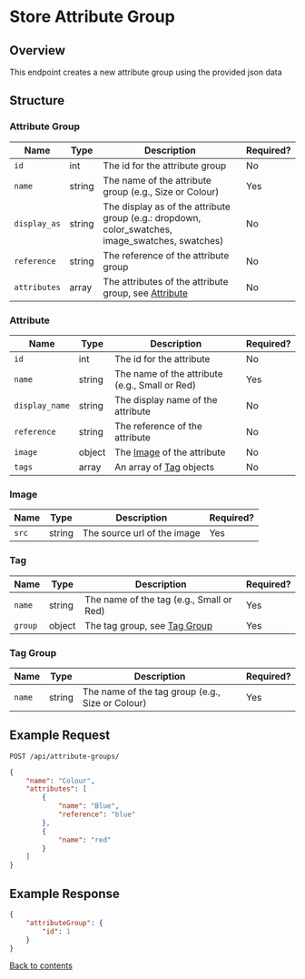 # Store Attribute Group

## Overview

This endpoint creates a new attribute group using the provided json data

## Structure

### Attribute Group

| Name              | Type   | Description                                                                                      | Required? |
|-------------------|--------|--------------------------------------------------------------------------------------------------|-----------|
| `id`              | int    | The id for the attribute group                                                                   | No        |
| `name`            | string | The name of the attribute group (e.g., Size or Colour)                                           | Yes       |
| `display_as`      | string | The display as of the attribute group (e.g.: dropdown, color_swatches, image_swatches, swatches) | No        |
| `reference`       | string | The reference of the attribute group                                                             | No        |
| `attributes`      | array  | The attributes of the attribute group, see [Attribute](#attribute)                               | No        |

### Attribute

| Name           | Type   | Description                                    | Required? |
|----------------|--------|------------------------------------------------|-----------|
| `id`           | int    | The id for the attribute                       | No        |
| `name`         | string | The name of the attribute (e.g., Small or Red) | Yes       |
| `display_name` | string | The display name of the attribute              | No        |
| `reference`    | string | The reference of the attribute                 | No        |
| `image`        | object | The [Image](#image) of the attribute           | No        |
| `tags`         | array  | An array of [Tag](#tag) objects                | No        |

### Image

| Name  | Type   | Description                 | Required? |
|-------|--------|-----------------------------|-----------|
| `src` | string | The source url of the image | Yes       |

### Tag

| Name       | Type   | Description                                | Required? |
|------------|--------|--------------------------------------------|-----------|
| `name`     | string | The name of the tag (e.g., Small or Red)   | Yes       |
| `group`    | object | The tag group, see [Tag Group](#tag-group) | Yes       |

### Tag Group

| Name      | Type   | Description                                      | Required? |
|-----------|--------|--------------------------------------------------|-----------|
| `name`    | string | The name of the tag group (e.g., Size or Colour) | Yes       |

## Example Request

```http request
POST /api/attribute-groups/
```

```json lines
{
    "name": "Colour",
    "attributes": [
        {
            "name": "Blue",
            "reference": "blue"
        },
        {
            "name": "red"
        }
    ]
}
```

## Example Response

```json
{
    "attributeGroup": {
        "id": 1
    }
}
```

[Back to contents](../../README.md#table-of-contents)
